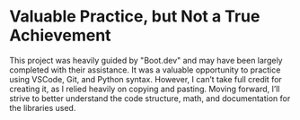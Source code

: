 # Valuable Practice, but Not a True Achievement
This project was heavily guided by "Boot.dev" and may have been largely completed with their assistance. It was a valuable opportunity to practice using VSCode, Git, and Python syntax. However, I can’t take full credit for creating it, as I relied heavily on copying and pasting. Moving forward, I’ll strive to better understand the code structure, math, and documentation for the libraries used.


